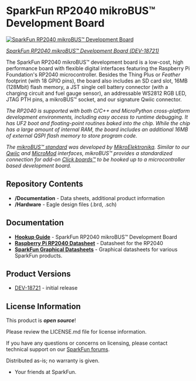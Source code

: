 SparkFun RP2040 mikroBUS™ Development Board
========================================

[![SparkFun RP2040 mikroBUS™ Development Board](https://cdn.sparkfun.com/r/400-400/assets/parts/1/8/2/7/2/18721-SparkFun_RP2040_mikroBUS_Development_Board-04.jpg)](https://www.sparkfun.com/products/18721)

[*SparkFun RP2040 mikroBUS™ Development Board (DEV-18721)*](https://www.sparkfun.com/products/18721)

The SparkFun RP2040 mikroBUS™ development board is a low-cost, high performance board with flexible digital interfaces featuring the Raspberry Pi Foundation's RP2040 microcontroller. Besides the Thing Plus or *Feather* footprint (with 18 GPIO pins), the board also includes an SD card slot, 16MB (128Mbit) flash memory, a JST single cell battery connector (with a charging circuit and fuel gauge sensor), an addressable WS2812 RGB LED, JTAG PTH pins, a mikroBUS™ socket, and our signature Qwiic connector.

_The RP2040 is supported with both C/C++ and MicroPython cross-platform development environments, including easy access to runtime debugging. It has UF2 boot and floating-point routines baked into the chip. While the chip has a large amount of internal RAM, the board includes an additional 16MB of external QSPI flash memory to store program code._

_The [mikroBUS™ standard](https://www.mikroe.com/mikrobus) was developed by [MikroElektronika](https://www.mikroe.com/). Similar to our [Qwiic](https://www.sparkfun.com/qwiic) and [MicroMod](https://www.sparkfun.com/micromod) interfaces, mikroBUS™ provides a standardized connection for add-on [Click boards™](https://www.mikroe.com/click-boards) to be hooked up to a microcontroller based development board._


Repository Contents
-------------------

* **/Documentation** - Data sheets, additional product information
* **/Hardware** - Eagle design files (.brd, .sch)

Documentation
--------------

* **[Hookup Guide](https://learn.sparkfun.com/tutorials/2004)** - SparkFun RP2040 mikroBUS™ Development Board
* **[Raspberry Pi RP2040 Datasheet](https://datasheets.raspberrypi.org/rp2040/rp2040_datasheet.pdf)** - Datasheet for the RP2040
* **[SparkFun Graphical Datasheets](https://github.com/sparkfun/Graphical_Datasheets)** - Graphical datasheets for various SparkFun products.

Product Versions
----------------
* [DEV-18721](https://www.sparkfun.com/products/18721) -  initial release

License Information
-------------------

This product is _**open source**_! 

Please review the LICENSE.md file for license information. 

If you have any questions or concerns on licensing, please contact technical support on our [SparkFun forums](https://forum.sparkfun.com/viewforum.php?f=152).

Distributed as-is; no warranty is given.

- Your friends at SparkFun.

_<COLLABORATION CREDIT>_


